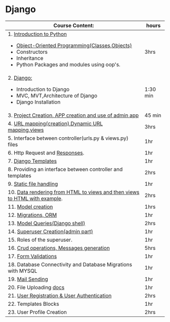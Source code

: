 # Django
| Course Content:| hours |
|-------|-------|
| 1. [Introduction to Python](https://github.com/GirishaDevara/notes-2020/blob/master/django/Introduction%20to%20Python.md) <ul><li>[Object-Oriented Programming(Classes,Objects)](https://github.com/GirishaDevara/crrcoe/blob/master/oop%2Cand%20file%20handling/oop.ipynb)</li><li>Constructors</li><li>Inheritance</li><li>Python Packages and modules using oop's.</li></ul>| 3hrs|	 
| 2. [Django:](https://github.com/GirishaDevara/notes-2020/blob/master/django/Django-introduction/README.md) <ul><li>Introduction to Django</li><li>MVC, MVT,Architecture of Django</li><li>Django Installation</li></ul>| 1:30 min |
| 3. [Project Creation, APP creation and use of admin app](https://github.com/GirishaDevara/notes-2020/blob/master/django/Project%20Creation%2C%20APP%20creation%20and%20use%20of%20admin%20app.md) | 45 min |
| 4. [URL mapping(creation),Dynamic URL mapping,views](https://github.com/GirishaDevara/notes-2020/blob/master/django/URL%20mapping(creation)%2CDynamic%20URL%20mapping%2Cviews.md) | 3hrs |
| 5. Interface between controller(urls.py & views.py) files| 1hr |
| 6. Http Request and [Responses](https://github.com/GirishaDevara/notes-2020/blob/master/django/URL%20mapping(creation),Dynamic%20URL%20mapping,views.md#dynamic-url-mapping-and-http-responses).| 1hr |
| 7. [Django Templates](https://github.com/GAlekhya123/documentation/blob/master/Django_templates.md)  | 1hr | 
| 8. Providing an interface between controller and templates | 2hrs |
| 9. [Static file handling](https://github.com/GAlekhya123/documentation/blob/master/Static_File_Handling.md) | 1hr |
| 10. [Data rendering from HTML to views and then views to HTML with example](https://github.com/GirishaDevara/Django-Documentation/blob/master/Render.md).| 2hrs | 
| 11. [Model creation](https://github.com/GirishaDevara/notes-2020/blob/master/model%20creation%2C%20migrations%2C%20ORM%2C%20Model%20Queries.md#model-creation-migrations-orm-model-queries) | 1hrs |
| 12. [Migrations, ORM](https://github.com/GirishaDevara/notes-2020/blob/master/model%20creation%2C%20migrations%2C%20ORM%2C%20Model%20Queries.md#sync-with-database) | 1hr |
| 13. [Model Queries(Django shell)](https://github.com/GirishaDevara/notes-2020/blob/master/model%20creation%2C%20migrations%2C%20ORM%2C%20Model%20Queries.md#model-queries-using-django-shell) | 2hrs |
| 14. [Superuser Creation(admin part)](https://github.com/GirishaDevara/notes-2020/blob/master/Superuser%20and%20Role%20of%20superuser.md)| 1hr |
| 15. Roles of the superuser. | 1hr |
| 16. [Crud operations, Messages generation](https://github.com/GirishaDevara/notes-2020/blob/master/crud%20operations.md) | 5hrs |
| 17. [Form Validations](https://github.com/GirishaDevara/notes-2020/blob/master/forms%20and%20email%20(course%20project).md) | 1hr |
| 18. Database Connectivity and Database Migrations with MYSQL | 1hr |
| 19. [Mail Sending](https://github.com/GirishaDevara/notes-2020/blob/master/forms%20and%20email%20(course%20project).md#email-sending) | 1hr |
| 20. File Uploading [docs](https://github.com/GirishaDevara/notes-2020/blob/master/django/Django%20Documentation%20File%20Uploading%20(1).pdf) | 1hr |
| 21. [User Registration & User Authentication](https://github.com/boppanaravisastry/UserRegisterandAuthentication) | 2hrs |
| 22. Templates Blocks | 1hr |
| 23. User Profile Creation | 2hrs |
